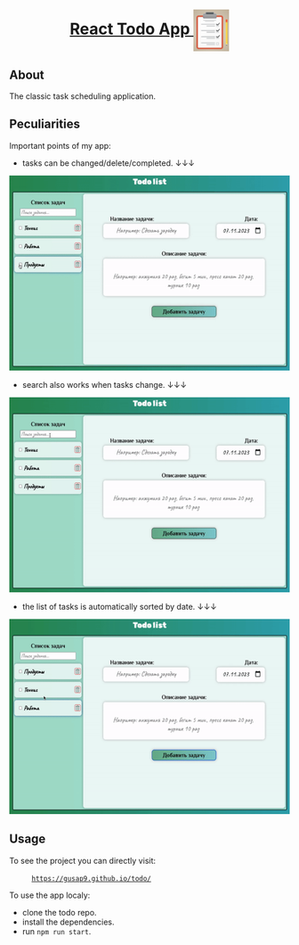 <h1 align="center"> 
  <a href="https://gusap9.github.io/todo/" target="_blank"> React Todo App </a>
  <a href="https://gusap9.github.io/online-zoo/pages/main/"> <img alt="readme" src="public/logo.png" height="75px" align="center"> </img></a>
</h1>

## About 
The classic task scheduling application.

## Peculiarities
Important points of my app:
- tasks can be changed/delete/completed. &#8595;&#8595;&#8595;

<img alt="todo" src="public/complete_delete.gif" height="350px"> </img>
- search also works when tasks change. &#8595;&#8595;&#8595;

<img alt="todo" src="public/search.gif" height="350px"> </img>
- the list of tasks is automatically sorted by date. &#8595;&#8595;&#8595;

<img alt="todo" src="public/change.gif" height="350px"> </img>

## Usage
To see the project you can directly visit:
<p><a href="https://gusap9.github.io/todo/" target="_blank"><code style="margin-left:40px">https://gusap9.github.io/todo/</code></a></p>

To use the app localy:
- clone the todo repo.
- install the dependencies.
- run `npm run start`.

